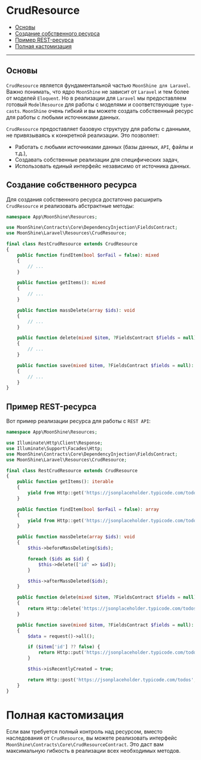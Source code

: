 # CrudResource

- [Основы](#basics)
- [Создание собственного ресурса](#custom-resource)
- [Пример REST-ресурса](#rest-example)
- [Полная кастомизация](#full-customization)

---

<a name="basics"></a>
## Основы

`CrudResource` является фундаментальной частью `MoonShine для Laravel`. 
Важно понимать, что ядро `MoonShine` не зависит от `Laravel` и тем более от моделей `Eloquent`. 
Но в реализации для `Laravel` мы предоставляем готовый `ModelResource` для работы с моделями и соответствующие `type-casts`.
`MoonShine` очень гибкий и вы можете создать собственный ресурс для работы с любыми источниками данных.

`CrudResource` предоставляет базовую структуру для работы с данными, не привязываясь к конкретной реализации.
Это позволяет:

- Работать с любыми источниками данных (базы данных, `API`, файлы и т.д.),
- Создавать собственные реализации для специфических задач,
- Использовать единый интерфейс независимо от источника данных.

<a name="custom-resource"></a>
## Создание собственного ресурса

Для создания собственного ресурса достаточно расширить `CrudResource` и реализовать абстрактные методы:

```php
namespace App\MoonShine\Resources;

use MoonShine\Contracts\Core\DependencyInjection\FieldsContract;
use MoonShine\Laravel\Resources\CrudResource;

final class RestCrudResource extends CrudResource
{
    public function findItem(bool $orFail = false): mixed
    {
        // ...
    }

    public function getItems(): mixed
    {
        // ...
    }

    public function massDelete(array $ids): void
    {
        // ...
    }

    public function delete(mixed $item, ?FieldsContract $fields = null): bool
    {
        // ...
    }

    public function save(mixed $item, ?FieldsContract $fields = null): mixed
    {
        // ...
    }
}
```

<a name="rest-example"></a>
## Пример REST-ресурса

Вот пример реализации ресурса для работы с `REST API`:

```php
namespace App\MoonShine\Resources;

use Illuminate\Http\Client\Response;
use Illuminate\Support\Facades\Http;
use MoonShine\Contracts\Core\DependencyInjection\FieldsContract;
use MoonShine\Laravel\Resources\CrudResource;

final class RestCrudResource extends CrudResource
{
    public function getItems(): iterable
    {
        yield from Http::get('https://jsonplaceholder.typicode.com/todos')->json();
    }

    public function findItem(bool $orFail = false): array
    {
        yield from Http::get('https://jsonplaceholder.typicode.com/todos/' . $this->getItemID())->json();
    }

    public function massDelete(array $ids): void
    {
        $this->beforeMassDeleting($ids);

        foreach ($ids as $id) {
            $this->delete(['id' => $id]);
        }

        $this->afterMassDeleted($ids);
    }

    public function delete(mixed $item, ?FieldsContract $fields = null): bool
    {
        return Http::delete('https://jsonplaceholder.typicode.com/todos/' . $item['id'])->successful();
    }

    public function save(mixed $item, ?FieldsContract $fields = null): mixed
    {
        $data = request()->all();

        if ($item['id'] ?? false) {
            return Http::put('https://jsonplaceholder.typicode.com/todos/' . $item['id'], $data)->json();
        }

        $this->isRecentlyCreated = true;

        return Http::post('https://jsonplaceholder.typicode.com/todos', $data)->json();
    }
}
```

<a name="full-customization"></a>
# Полная кастомизация

Если вам требуется полный контроль над ресурсом, вместо наследования от `CrudResource`, вы можете реализовать интерфейс `MoonShine\Contracts\Core\CrudResourceContract`. 
Это даст вам максимальную гибкость в реализации всех необходимых методов.
